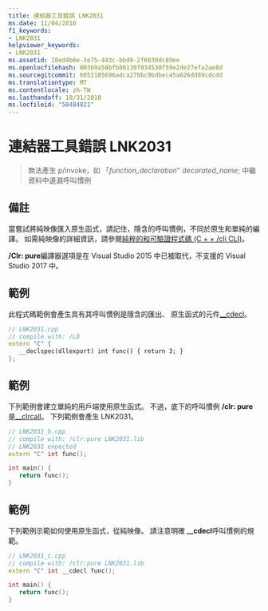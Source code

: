 ```yaml
---
title: 連結器工具錯誤 LNK2031
ms.date: 11/04/2016
f1_keywords:
- LNK2031
helpviewer_keywords:
- LNK2031
ms.assetid: 18ed4b6e-3e75-443c-bbd8-2f6030dc89ee
ms.openlocfilehash: 003b9a58bfb08130f034530f59e2de27efa2ae8d
ms.sourcegitcommit: 6052185696adca270bc9bdbec45a626dd89cdcdd
ms.translationtype: MT
ms.contentlocale: zh-TW
ms.lasthandoff: 10/31/2018
ms.locfileid: "50484821"
---
```

# <a name="linker-tools-error-lnk2031"></a>連結器工具錯誤 LNK2031

> 無法產生 p/invoke，如 「*function_declaration*" *decorated_name*; 中繼資料中遺漏呼叫慣例

## <a name="remarks"></a>備註

當嘗試將純映像匯入原生函式，請記住，隱含的呼叫慣例，不同於原生和單純的編譯。 如需純映像的詳細資訊，請參閱[純粹的和可驗證程式碼 (C + + /cli CLI)](../../dotnet/pure-and-verifiable-code-cpp-cli.md)。

**/Clr: pure**編譯器選項是在 Visual Studio 2015 中已被取代，不支援的 Visual Studio 2017 中。

## <a name="example"></a>範例

此程式碼範例會產生具有其呼叫慣例是隱含的匯出、 原生函式的元件[__cdecl](../../cpp/cdecl.md)。

```cpp
// LNK2031.cpp
// compile with: /LD
extern "C" {
   __declspec(dllexport) int func() { return 3; }
};
```

## <a name="example"></a>範例

下列範例會建立單純的用戶端使用原生函式。 不過，底下的呼叫慣例 **/clr: pure**是[__clrcall](../../cpp/clrcall.md)。 下列範例會產生 LNK2031。

```cpp
// LNK2031_b.cpp
// compile with: /clr:pure LNK2031.lib
// LNK2031 expected
extern "C" int func();

int main() {
   return func();
}
```

## <a name="example"></a>範例

下列範例示範如何使用原生函式，從純映像。 請注意明確 **__cdecl**呼叫慣例的規範。

```cpp
// LNK2031_c.cpp
// compile with: /clr:pure LNK2031.lib
extern "C" int __cdecl func();

int main() {
   return func();
}
```